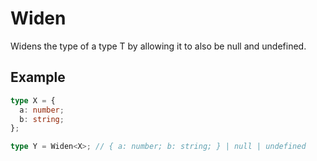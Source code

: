 # Widen<T>

Widens the type of a type T by allowing it to also be null and undefined.

## Example
```ts
type X = {
  a: number;
  b: string;
};

type Y = Widen<X>; // { a: number; b: string; } | null | undefined
```

